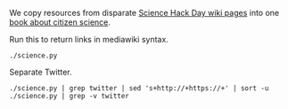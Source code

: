 We copy resources from disparate
[Science Hack Day wiki pages](http://sciencehackday.pbworks.com)
into one [book about citizen science](https://en.wikibooks.org/wiki/Citizen_Science).

Run this to return links in mediawiki syntax.

    ./science.py

Separate Twitter.

    ./science.py | grep twitter | sed 's+http://+https://+' | sort -u
    ./science.py | grep -v twitter

